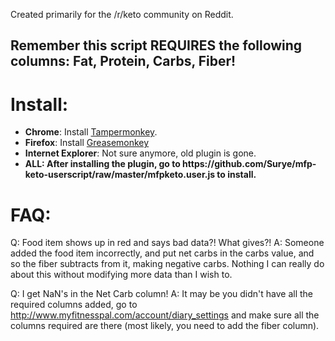 Created primarily for the /r/keto community on Reddit.

<h2>Remember this script <b>REQUIRES</b> the following columns: Fat, Protein, Carbs, Fiber!</h2>

<h1>Install:</h1>
<ul>
<li><b>Chrome</b>: Install <a href="https://chrome.google.com/webstore/detail/dhdgffkkebhmkfjojejmpbldmpobfkfo">Tampermonkey</a>.</li>
<li><b>Firefox</b>: Install <a href="https://addons.mozilla.org/en-US/firefox/addon/greasemonkey/">Greasemonkey</a></li>
<li><b>Internet Explorer</b>: Not sure anymore, old plugin is gone.</li>
<li><b>ALL: After installing the plugin, go to https://github.com/Surye/mfp-keto-userscript/raw/master/mfpketo.user.js to install.</b>
</ul>
<h1>FAQ:</h1>

Q: Food item shows up in red and says bad data?! What gives?!
A: Someone added the food item incorrectly, and put net carbs in the carbs value, and so the fiber subtracts from it, making negative carbs. Nothing I can really do about this without modifying more data than I wish to.

Q: I get NaN's in the Net Carb column!
A: It may be you didn't have all the required columns added, go to http://www.myfitnesspal.com/account/diary_settings and make sure all the columns required are there (most likely, you need to add the fiber column).
